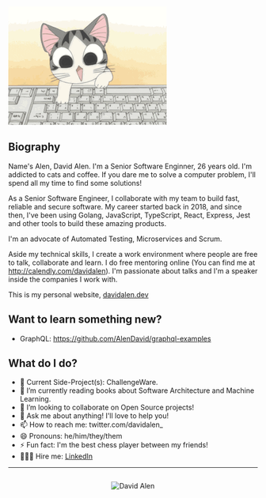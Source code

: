 ![cat](./cat.gif)

## Biography

Name's Alen, David Alen. I'm a Senior Software Enginner, 26 years old. I'm addicted to cats and coffee. If you dare me to solve a computer problem, I'll spend all my time to find some solutions!

As a Senior Software Engineer, I collaborate with my team to build fast, reliable and secure software. My career started back in 2018, and since then, I've been using Golang, JavaScript, TypeScript, React, Express, Jest and other tools to build these amazing products.

I'm an advocate of Automated Testing, Microservices and Scrum.

Aside my technical skills, I create a work environment where people are free to talk, collaborate and learn. I do free mentoring online (You can find me at http://calendly.com/davidalen). I'm passionate about talks and I'm a speaker inside the companies I work with.

This is my personal website, [davidalen.dev](https://www.davidalen.dev/)

## Want to learn something new?

- GraphQL: https://github.com/AlenDavid/graphql-examples

## What do I do?

- 🔭  Current Side-Project(s): ChallengeWare.
- 🌱  I’m currently reading books about Software Architecture and Machine Learning.
- 👯  I’m looking to collaborate on Open Source projects!
- 💬  Ask me about anything! I'll love to help you!
- 📫  How to reach me: twitter.com/davidalen_
- 😄  Pronouns: he/him/they/them
- ⚡  Fun fact: I'm the best chess player between my friends!
- 🧑🏻‍💻 Hire me: [LinkedIn](https://linkedin.com/in/david-alen)

---

<div style="display: flex; align-items: center; justify-content: center;">

![David Alen](https://github-readme-stats.vercel.app/api?username=alendavid&show_icons=true&theme=great-gatsby&cache_seconds=1800&include_all_commits=true&count_private=true)

</div>

